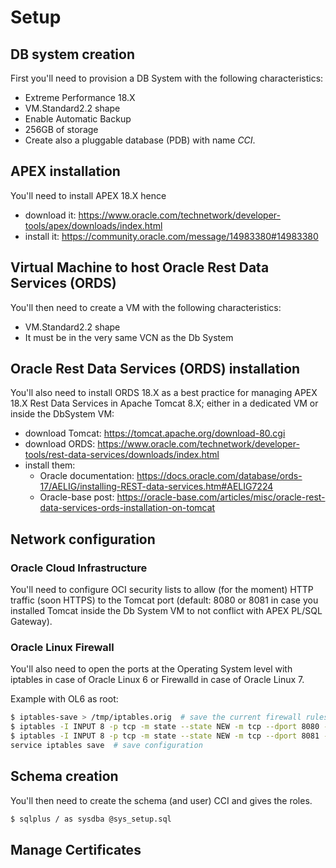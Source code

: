 # Setup
## DB system creation
First you'll need to provision a DB System with the following characteristics:
- Extreme Performance 18.X
- VM.Standard2.2 shape
- Enable Automatic Backup
- 256GB of storage
- Create also a pluggable database (PDB) with name *CCI*.

## APEX installation
You'll need to install APEX 18.X hence
- download it: https://www.oracle.com/technetwork/developer-tools/apex/downloads/index.html
- install it: https://community.oracle.com/message/14983380#14983380

## Virtual Machine to host Oracle Rest Data Services (ORDS)
You'll then need to create a VM with the following characteristics:
- VM.Standard2.2 shape
- It must be in the very same VCN as the Db System

## Oracle Rest Data Services (ORDS) installation
You'll also need to install ORDS 18.X as a best practice for managing APEX 18.X Rest Data Services in Apache Tomcat 8.X; either in a dedicated VM or inside the DbSystem VM:
- download Tomcat: https://tomcat.apache.org/download-80.cgi
- download ORDS: https://www.oracle.com/technetwork/developer-tools/rest-data-services/downloads/index.html
- install them:
  - Oracle documentation: https://docs.oracle.com/database/ords-17/AELIG/installing-REST-data-services.htm#AELIG7224
  - Oracle-base post: https://oracle-base.com/articles/misc/oracle-rest-data-services-ords-installation-on-tomcat

## Network configuration

### Oracle Cloud Infrastructure
You'll need to configure OCI security lists to allow (for the moment) HTTP traffic (soon HTTPS) to the Tomcat port (default: 8080 or 8081 in case you installed Tomcat inside the Db System VM to not conflict with APEX PL/SQL Gateway).

### Oracle Linux Firewall
You'll also need to open the ports at the Operating System level with iptables in case of Oracle Linux 6 or Firewalld in case of Oracle Linux 7.

Example with OL6 as root:
```Bash
$ iptables-save > /tmp/iptables.orig  # save the current firewall rules
$ iptables -I INPUT 8 -p tcp -m state --state NEW -m tcp --dport 8080 -j ACCEPT -m comment --comment "Required for APEX"
$ iptables -I INPUT 8 -p tcp -m state --state NEW -m tcp --dport 8081 -j ACCEPT -m comment --comment "Required for ORDS with Tomcat"
service iptables save  # save configuration
```

## Schema creation
You'll then need to create the schema (and user) CCI and gives the roles.

```Bash
$ sqlplus / as sysdba @sys_setup.sql
```

## Manage Certificates
